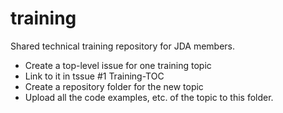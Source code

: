 # training

Shared technical training repository for JDA members.
- Create a top-level issue for one training topic
- Link to it in tssue #1 Training-TOC
- Create a repository folder for the new topic
- Upload all the code examples, etc. of the topic to this folder.
